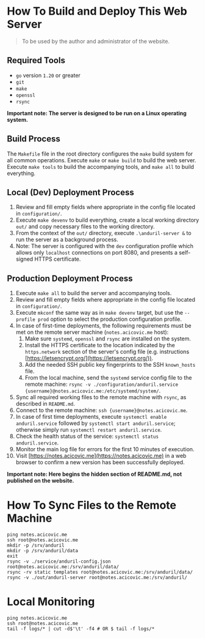 # How To Build and Deploy This Web Server

> To be used by the author and administrator of the website.

## Required Tools

- `go` version `1.20` or greater
- `git`
- `make`
- `openssl`
- `rsync`

**Important note: The server is designed to be run on a Linux operating system.**

## Build Process

The `Makefile` file in the root directory configures the `make` build system for all common operations. Execute `make` or `make build` to build the web server. Execute `make tools` to build the accompanying tools, and `make all` to build everything.

## Local (Dev) Deployment Process

1. Review and fill empty fields where appropriate in the config file located in `configuration/`.
2. Execute `make devenv` to build everything, create a local working directory `out/` and copy necessary files to the working directory.
3. From the context of the `out/` directory, execute `.\anduril-server &` to run the server as a background process.
4. Note: The server is configured with the `dev` configuration profile which allows only `localhost` connections on port 8080, and presents a self-signed HTTPS certificate.

## Production Deployment Process

1. Execute `make all` to build the server and accompanying tools.
2. Review and fill empty fields where appropriate in the config file located in `configuration/`.
3. Execute `mkconf` the same way as in `make devenv` target, but use the `--profile prod` option to select the production configuration profile.
4. In case of first-time deployments, the following requirements must be met on the remote server machine (`notes.acicovic.me` host):
    1. Make sure `systemd`, `openssl` and `rsync` are installed on the system.
    2. Install the HTTPS certificate to the location indicated by the `https.network` section of the server's config file (e.g. instructions [https://letsencrypt.org/](https://letsencrypt.org/)).
    3. Add the needed SSH public key fingerprints to the SSH `known_hosts` file.
    4. From the local machine, send the `systemd` service config file to the remote machine: `rsync -v ./configuration/anduril.service {username}@notes.acicovic.me:/etc/systemd/system/`.
5. Sync all required working files to the remote machine with `rsync`, as described in `README.md`.
6. Connect to the remote machine: `ssh {username}@notes.acicovic.me`.
7. In case of first time deployments, execute `systemctl enable anduril.service` followed by `systemctl start anduril.service`; otherwise simply run `systemctl restart anduril.service`.
8. Check the health status of the service: `systemctl status anduril.service`.
9. Monitor the main log file for errors for the first 10 minutes of execution.
10. Visit [https://notes.acicovic.me](https://notes.acicovic.me) in a web browser to confirm a new version has been successfully deployed.

**Important note: Here begins the hidden section of README.md, not published on the website.**

# How To Sync Files to the Remote Machine

```
ping notes.acicovic.me
ssh root@notes.acicovic.me
mkdir -p /srv/anduril
mkdir -p /srv/anduril/data
exit
rsync -v ./service/anduril-config.json root@notes.acicovic.me:/srv/anduril/data/
rsync -rv static templates root@notes.acicovic.me:/srv/anduril/data/
rsync -v ./out/anduril-server root@notes.acicovic.me:/srv/anduril/
```

# Local Monitoring

```
ping notes.acicovic.me
ssh root@notes.acicovic.me
tail -f logs/* | cut -d$'\t' -f4 # OR $ tail -f logs/*
```
